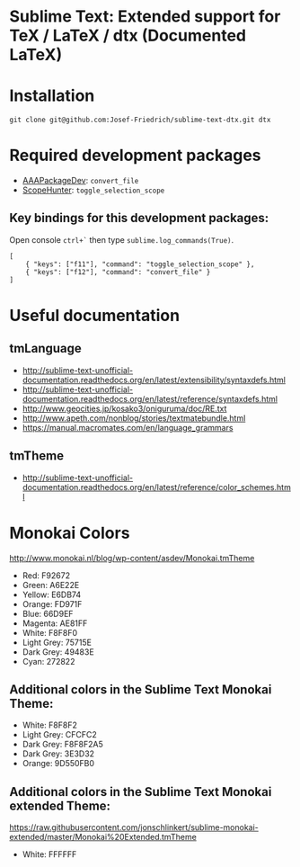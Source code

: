 # Sublime Text: Extended support for TeX / LaTeX / dtx (Documented LaTeX)

# Installation

    git clone git@github.com:Josef-Friedrich/sublime-text-dtx.git dtx

# Required development packages

* [AAAPackageDev](https://github.com/SublimeText/AAAPackageDev): `convert_file`
* [ScopeHunter](https://github.com/facelessuser/ScopeHunter): `toggle_selection_scope`

## Key bindings for this development packages:

Open console `` ctrl+` `` then type `sublime.log_commands(True)`.

    [
        { "keys": ["f11"], "command": "toggle_selection_scope" },
        { "keys": ["f12"], "command": "convert_file" }
    ]

# Useful documentation

## tmLanguage

* http://sublime-text-unofficial-documentation.readthedocs.org/en/latest/extensibility/syntaxdefs.html
* http://sublime-text-unofficial-documentation.readthedocs.org/en/latest/reference/syntaxdefs.html
* http://www.geocities.jp/kosako3/oniguruma/doc/RE.txt
* http://www.apeth.com/nonblog/stories/textmatebundle.html
* https://manual.macromates.com/en/language_grammars

## tmTheme

* http://sublime-text-unofficial-documentation.readthedocs.org/en/latest/reference/color_schemes.html

# Monokai Colors 

http://www.monokai.nl/blog/wp-content/asdev/Monokai.tmTheme

* Red: F92672
* Green: A6E22E
* Yellow: E6DB74
* Orange: FD971F
* Blue: 66D9EF
* Magenta: AE81FF
* White: F8F8F0
* Light Grey: 75715E
* Dark Grey: 49483E
* Cyan: 272822

## Additional colors in the Sublime Text Monokai Theme:

* White: F8F8F2
* Light Grey: CFCFC2
* Dark Grey: F8F8F2A5
* Dark Grey: 3E3D32
* Orange:  9D550FB0

## Additional colors in the Sublime Text Monokai extended Theme:

https://raw.githubusercontent.com/jonschlinkert/sublime-monokai-extended/master/Monokai%20Extended.tmTheme

* White: FFFFFF







